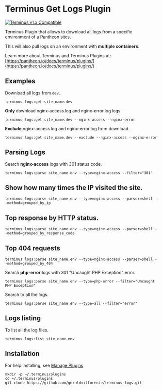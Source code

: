 # Terminus Get Logs Plugin

[![Terminus v1.x Compatible](https://img.shields.io/badge/terminus-v1.x-green.svg)](https://github.com/geraldvillorente/terminus-logs/tree/1.x)

Terminus Plugin that allows to download all logs from a specific environment of a [Pantheon](https://www.pantheon.io) sites.

This will also pull logs on an environment with __multiple containers__.

Learn more about Terminus and Terminus Plugins at:
[https://pantheon.io/docs/terminus/plugins/](https://pantheon.io/docs/terminus/plugins/)

## Examples

Download all logs from `dev`.
```
terminus logs:get site_name.dev
```

**Only** download nginx-access.log and nginx-error.log logs.
```
terminus logs:get site_name.dev --nginx-access --nginx-error
```

**Exclude** nginx-access.log and nginx-error.log from download.
```
terminus logs:get site_name.dev --exclude --nginx-access --nginx-error
```

## Parsing Logs

Search **nginx-access** logs with 301 status code.
```
terminus logs:parse site_name.env --type=nginx-access --filter="301"
```
## Show how many times the IP visited the site.
```
terminus logs:parse site_name.env --type=nginx-access --parser=shell --method=grouped_by_ip
```
## Top response by HTTP status.
```
terminus logs:parse site_name.env --type=nginx-access --parser=shell --method=grouped_by_response_code
```
## Top 404 requests
```
terminus logs:parse site_name.env --type=nginx-access --parser=shell --method=grouped_by_404
```


Search **php-error** logs with 301 "Uncaught PHP Exception" error.
```
terminus logs:parse site_name.env --type=php-error --filter="Uncaught PHP Exception"
```

Search to all the logs.
```
terminus logs:parse site_name.env --type=all --filter="error"
```

## Logs listing
To list all the log files.
```
terminus logs:list site_name.env
```

## Installation
For help installing, see [Manage Plugins](https://pantheon.io/docs/terminus/plugins/)
```
mkdir -p ~/.terminus/plugins
cd ~/.terminus/plugins
git clone https://github.com/geraldvillorente/terminus-logs.git
```
